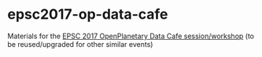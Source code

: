 # epsc2017-op-data-cafe
Materials for  the [EPSC 2017 OpenPlanetary Data Cafe session/workshop](http://meetingorganizer.copernicus.org/EPSC2017/session/26078) (to be reused/upgraded for  other similar events)
